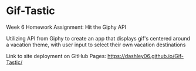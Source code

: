# Gif-Tastic
Week 6 Homework Assignment: Hit the Giphy API

Utilizing API from Giphy to create an app that displays gif's centered around a vacation theme, with user input to select their own vacation destinations

Link to site deployment on GitHub Pages: https://dashley06.github.io/Gif-Tastic/